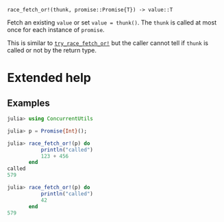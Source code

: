     race_fetch_or!(thunk, promise::Promise{T}) -> value::T

Fetch an existing `value` or set `value = thunk()`.  The `thunk` is called at most once
for each instance of `promise`.

This is similar to [`try_race_fetch_or!`](@ref) but the caller cannot tell if `thunk` is called
or not by the return type.

# Extended help

## Examples
```julia
julia> using ConcurrentUtils

julia> p = Promise{Int}();

julia> race_fetch_or!(p) do
           println("called")
           123 + 456
       end
called
579

julia> race_fetch_or!(p) do
           println("called")
           42
       end
579
```
